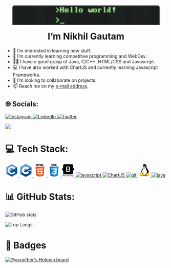 <h1 align="center"><img style="width: 230px; height: 30px; object-fit: cover; object-position: 0 50%;margin: -4px;border-radius: 3px;zoom:2; padding-bottom:10px;" src="hello-world.gif" height="100"/><br>I’m Nikhil Gautam</h1>

- 👀 I’m interested in learning new stuff.
- 🌱 I’m currently learning competitive programming and WebDev.
- 👨‍💻 I have a good grasp of Java, C/C++, HTML/CSS and Javascript.
- 💻 I have also worked with ChartJS and currently learning Javascript Frameworks.
- 💞️ I’m looking to collaborate on projects.
- 📫 Reach me on my <a href="mailto:nikhilgautam55863@gmail.com" target="_blank">e-mail address</a>.

## 🌐 Socials:
<p align="left">
  <a href="https://instagram.com/nikgautamig" target="_blank">
    <img src="https://upload.wikimedia.org/wikipedia/commons/thumb/a/a5/Instagram_icon.png/600px-Instagram_icon.png" alt="Instagram" width="40" height="40"/>
  </a>
  <a href="https://linkedin.com/in/nikgautam" target="_blank">
    <img src="https://freesvg.org/img/linkedin.png" alt="LinkedIn" width="40" height="40"/>
  </a>
  <a href="https://twitter.com/nikgautamtweets" target="_blank">
    <img src="https://cdn.cdnlogo.com/logos/t/96/twitter-icon.svg" alt="Twitter" width="40" height="40"/>
  </a>
</p>

![](https://komarev.com/ghpvc/?username=nikgautamgithub&style=flat-square)
# 💻 Tech Stack:
<p align="left">
  <a href="https://www.cprogramming.com/" target="_blank">
    <img
      src="https://raw.githubusercontent.com/devicons/devicon/master/icons/c/c-original.svg"
      alt="c"
      width="40"
      height="40"
    />
  </a>
  <a href="https://cplusplus.com/" target="_blank">
    <img
      src="https://raw.githubusercontent.com/devicons/devicon/master/icons/cplusplus/cplusplus-original.svg"
      alt="cplusplus"
      width="40"
      height="40"
    />
  </a>
  <a href="https://www.w3.org/html/" target="_blank">
    <img
      src="https://raw.githubusercontent.com/devicons/devicon/master/icons/html5/html5-original-wordmark.svg"
      alt="html5"
      width="40"
      height="40"
    />
  </a>
  <a href="https://www.w3schools.com/css/" target="_blank">
    <img
      src="https://raw.githubusercontent.com/devicons/devicon/master/icons/css3/css3-original-wordmark.svg"
      alt="css3"
      width="40"
      height="40"
    />
  </a>
  <a href="https://getbootstrap.com" target="_blank">
    <img
      src="https://raw.githubusercontent.com/devicons/devicon/master/icons/bootstrap/bootstrap-plain-wordmark.svg"
      alt="bootstrap"
      width="40"
      height="40"
    />
  </a>
  <a href="https://javascript.info/" target="_blank">
    <img
      src="https://cdn.jsdelivr.net/gh/devicons/devicon/icons/javascript/javascript-original.svg"
      alt="javascript"
      width="40"
      height="40"
    />
  </a>
  <a href="https://chartjs.org/" target="_blank">
    <img
      src="https://avatars.githubusercontent.com/u/10342521?s=280&v=4"
      alt="ChartJS"
      width="40"
      height="40"
    />
  </a>
  <a href="https://git-scm.com/" target="_blank">
    <img
      src="https://www.vectorlogo.zone/logos/git-scm/git-scm-icon.svg"
      alt="git"
      width="40"
      height="40"
    />
  </a>
  <a href="https://www.linux.org/" target="_blank">
    <img
      src="https://raw.githubusercontent.com/devicons/devicon/master/icons/linux/linux-original.svg"
      alt="linux"
      width="40"
      height="40"
    />
  </a>
  <a href="https://www.java.com/en/" target="_blank">
    <img
      src="https://cdn.jsdelivr.net/gh/devicons/devicon/icons/java/java-original.svg"
      alt="java"
      width="40"
      height="40"
    />
  </a>
</p>

# 📊 GitHub Stats:
<!-- <img src="https://github-readme-stats.vercel.app/api/top-langs?username=nikgautamgithub&show_icons=true&locale=en&layout=compact&text_color=daf7dc&title_color=58A5FE&bg_color=0D1117" alt="nikgautam"/>
<img src="https://github-readme-stats.vercel.app/api?username=nikgautamgithub&theme=github_dark&show_icons=true" alt="nikgautam" /> -->
![GitHub stats](https://github-readme-stats.vercel.app/api?username=nikgautamgithub&show_icons=true&theme=transparent&hide=stars)

![Top Langs](https://github-readme-stats.vercel.app/api/top-langs/?username=nikgautamgithub&layout=compact&theme=transparent)

# 🥇 Badges
[![@gyunther's Holopin board](https://holopin.io/api/user/board?user=gyunther)](https://holopin.io/@gyunther)

<!-- ### ✍️ Random Dev Quote
![](https://quotes-github-readme.vercel.app/api?type=horizontal&theme=radical) -->
